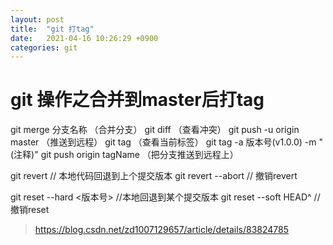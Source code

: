 ```yaml
---
layout: post
title:  "git 打tag"
date:   2021-04-16 10:26:29 +0900
categories: git
---
```




# git 操作之合并到master后打tag

git merge 分支名称 （合并分支）
git diff （查看冲突）
git push -u origin master （推送到远程）
git tag （查看当前标签）
git tag -a 版本号(v1.0.0) -m "(注释)"
git push origin tagName （把分支推送到远程上）



git revert <commit> // 本地代码回退到上个提交版本
git revert --abort  // 撤销revert

git reset --hard <版本号> //本地回退到某个提交版本
git reset --soft HEAD^  // 撤销reset

>https://blog.csdn.net/zd1007129657/article/details/83824785


